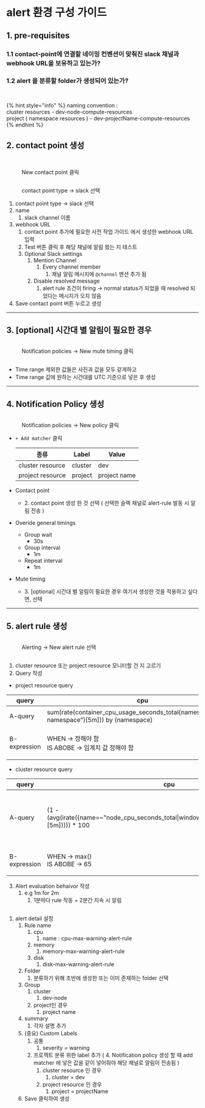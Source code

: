 # alert 환경 구성 가이드



## 1. pre-requisites

### 1.1 contact-point에 연결할 네이밍 컨벤션이 맞춰진 slack 채널과 webhook URL을 보유하고 있는가?

### 1.2 alert 을 분류할 folder가 생성되어 있는가?



<figure><img src="../../.gitbook/assets/image (1).png" alt=""><figcaption></figcaption></figure>



<figure><img src="../../.gitbook/assets/image (19).png" alt=""><figcaption></figcaption></figure>

{% hint style="info" %}
naming convention : \
cluster resources - dev-node-compute-resources\
project ( namespace resources ) - dev-projectName-compute-resources
{% endhint %}



## 2. contact point 생성

<figure><img src="../../.gitbook/assets/image (20).png" alt=""><figcaption></figcaption></figure>

<figure><img src="../../.gitbook/assets/image (21).png" alt=""><figcaption><p>New contact point 클릭</p></figcaption></figure>

<figure><img src="../../.gitbook/assets/image (22).png" alt=""><figcaption><p>contact point type -> slack 선택</p></figcaption></figure>

1. contact point type -> slack 선택
2. name
   1. slack channel 이름
3. webhook URL
   1. contact point 추가에 필요한 사전 작업 가이드 에서 생성한 webhook URL 입력
   2. Test 버튼 클릭 후 해당 채널에 알림 왔는 지 테스트
   3. Optional Slack settings
      1. Mention Channel
         1. Every channel member
            1. 채널 알림 메시지에 `@channel` 멘션 추가 됨
      2. Disable resolved message
         1. alert rule 조건이 firing → normal status가 되었을 때 resolved 되었다는 메시지가 오지 않음
4. Save contact point 버튼 누르고 생성

***

## 3. \[optional] 시간대 별 알림이 필요한 경우

<figure><img src="../../.gitbook/assets/image (23).png" alt=""><figcaption><p>Notification policies → New mute timing 클릭</p></figcaption></figure>

<figure><img src="../../.gitbook/assets/image (24).png" alt=""><figcaption></figcaption></figure>

* Time range 제외한 값들은 사진과 값을 모두 같게하고
* Time range 값에 원하는 시간대를 UTC 기준으로 넣은 후 생성

***

## 4. Notification Policy 생성

<figure><img src="../../.gitbook/assets/image (25).png" alt=""><figcaption><p>Notification policies → New policy 클릭</p></figcaption></figure>

*   `+ Add matcher` 클릭

    | 종류               | Label   | Value        |
    | ---------------- | ------- | ------------ |
    | cluster resource | cluster | dev          |
    | project resource | project | project name |
* Contact point
  * 2\. contact point 생성 한 것 선택 ( 선택한 슬랙 채널로 alert-rule 발동 시 알림 전송 )
* Overide general timings
  * Group wait
    * 30s
  * Group interval
    * 1m
  * Repeat interval
    * 1m
* Mute timing
  * 3\. \[optional] 시간대 별 알림이 필요한 경우 여기서 생성한 것을 적용하고 싶다면, 선택

***

## 5. alert rule 생성

<figure><img src="../../.gitbook/assets/image (26).png" alt=""><figcaption><p>Alerting → New alert rule 선택</p></figcaption></figure>

<figure><img src="../../.gitbook/assets/image (27).png" alt=""><figcaption></figcaption></figure>

1. cluster resource 또는 project resource 모니터할 건 지 고르기
2. Query 작성

* project resource query

| query        | cpu                                                                                              | memory                                                                                                    | disk |
| ------------ | ------------------------------------------------------------------------------------------------ | --------------------------------------------------------------------------------------------------------- | ---- |
| A-query      | sum(rate(container\_cpu\_usage\_seconds\_total{namespace="your-namespace”}\[5m])) by (namespace) | sum(avg\_over\_time(container\_memory\_working\_set\_bytes{namespace="your-namespace"}\[10m])) / (1024^3) | 필요없음 |
| B-expression | <p>WHEN → 정해야 함<br>IS ABOBE → 임계치 값 정해야 함</p>                                                    | <p>WHEN → 정해야 함<br>IS ABOBE → 임계치 값 정해야 함</p>                                                             |      |

* cluster resource query

| query        | cpu                                                                                                         | memory                                                                                                                                                                                           | disk                                                                                                                                                                                                                                                                                                                                                                                                                           |
| ------------ | ----------------------------------------------------------------------------------------------------------- | ------------------------------------------------------------------------------------------------------------------------------------------------------------------------------------------------ | ------------------------------------------------------------------------------------------------------------------------------------------------------------------------------------------------------------------------------------------------------------------------------------------------------------------------------------------------------------------------------------------------------------------------------ |
| A-query      | (1 - (avg(irate({name=\~"node\_cpu\_seconds\_total\|windows\_cpu\_time\_total",mode="idle"}\[5m])))) \* 100 | (1 - sum({name=~~"node\_memory\_MemAvailable\_bytes\|windows\_os\_physical\_memory\_free\_bytes"}) / sum({name=~~"node\_memory\_MemTotal\_bytes\|windows\_cs\_physical\_memory\_bytes"})) \* 100 | (1 - (((sum(node\_filesystem\_free\_bytes{device!~~"rootfs\|HarddiskVolume.+"}) OR on() vector(0)) + (sum(windows\_logical\_disk\_free\_bytes{volume!~~"(HarddiskVolume.+\|\[A-Z]:.+)"}) OR on() vector(0))) / ((sum(node\_filesystem\_size\_bytes{device!~~"rootfs\|HarddiskVolume.+"}) OR on() vector(0)) + (sum(windows\_logical\_disk\_size\_bytes{volume!~~"(HarddiskVolume.+\|\[A-Z]:.+)"}) OR on() vector(0))))) \* 100 |
| B-expression | <p>WHEN → max()<br>IS ABOBE → 65</p>                                                                        | <p>WHEN → max()<br>IS ABOBE → 70</p>                                                                                                                                                             | <p>WHEN → max()<br>IS ABOBE → 70</p>                                                                                                                                                                                                                                                                                                                                                                                           |

3. Alert evaluation behaivor 작성
   1. e.g 1m for 2m
      1. 1분마다 rule 작동 + 2분간 지속 시 알림

<figure><img src="../../.gitbook/assets/image (28).png" alt=""><figcaption></figcaption></figure>

1. alert detail 설정
   1. Rule name
      1. cpu
         1. name : cpu-max-warning-alert-rule
      2. memory
         1. memory-max-warning-alert-rule
      3. disk
         1. disk-max-warning-alert-rule
   2. Folder
      1. 분류하기 위해 초반에 생성한 또는 이미 존재하는 folder 선택
   3. Group
      1. cluster
         1. dev-node
      2. project인 경우
         1. project name
   4. summary
      1. 각자 설명 추가
   5. (중요) Custom Labels
      1. 공통
         1. severity = warning
      2. 프로젝트 분류 위한 label 추가 ( 4. Notification policy 생성 할 때 add matcher 에 넣은 값을 같이 넣어줘야 해당 채널로 알림이 전송됨 )
         1. cluster resource 인 경우
            1. cluster = dev
         2. project resource 인 경우
            1. project = projectName
   6. Save 클릭하여 생성
